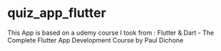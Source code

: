 # quiz_app_flutter
This App is based on a udemy course I took from : Flutter & Dart - The Complete Flutter App Development Course by Paul Dichone
